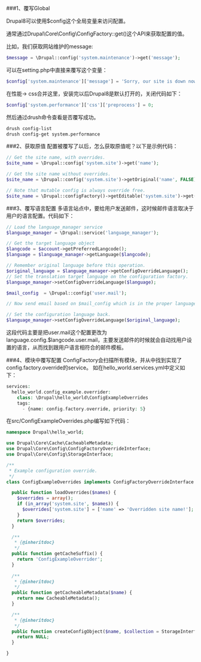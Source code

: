 ###1、覆写Global

Drupal8可以使用$config这个全局变量来访问配置。

通常通过Drupal\Core\Config\ConfigFactory::get()这个API来获取配置的值。

比如，我们获取网站维护的message:

```php
$message = \Drupal::config('system.maintenance')->get('message');
```

可以在setting.php中直接来覆写这个变量：
```php
$config['system.maintenance']['message'] = 'Sorry, our site is down now.';
```

在性能-> css合并这里，安装完以后Drupal8是默认打开的，关闭代码如下：

```php
$config['system.performance']['css']['preprocess'] = 0;
```

然后通过drush命令查看是否覆写成功。
```bash
drush config-list
drush config-get system.performance
```

###2、获取原值
配置被覆写了以后，怎么获取原值呢？以下是示例代码：

```php
// Get the site name, with overrides.
$site_name = \Drupal::config('system.site')->get('name');

// Get the site name without overrides.
$site_name = \Drupal::config('system.site')->getOriginal('name', FALSE);

// Note that mutable config is always override free.
$site_name = \Drupal::configFactory()->getEditable('system.site')->get('name');
```

###3、覆写语言配置
多语言站点中，要给用户发送邮件，这时候邮件语言取决于用户的语言配置。代码如下：

```php
// Load the language_manager service
$language_manager = \Drupal::service('language_manager');

// Get the target language object
$langcode = $account->getPreferredLangcode();
$language = $language_manager->getLanguage($langcode);

// Remember original language before this operation.
$original_language = $language_manager->getConfigOverrideLanguage();
// Set the translation target language on the configuration factory.
$language_manager->setConfigOverrideLanguage($language);

$mail_config  = \Drupal::config('user.mail');

// Now send email based on $mail_config which is in the proper language.

// Set the configuration language back.
$language_manager->setConfigOverrideLanguage($original_language);
```

这段代码主要是把user.mail这个配置更改为language.config.$langcode.user.mail，主要发送邮件的时候就会自动找用户设置的语言，从而找到跟用户语言相符合的邮件模板。

###4、模块中覆写配置
ConfigFactory会扫描所有模块，并从中找到实现了config.factory.override的service。
如在hello_world.services.yml中定义如下：

```php
services:
  hello_world.config_example.overrider:
    class: \Drupal\hello_world\ConfigExampleOverrides
    tags:
      - {name: config.factory.override, priority: 5}
```

在src/ConfigExampleOverrides.php编写如下代码：
```php
namespace Drupal\hello_world;

use Drupal\Core\Cache\CacheableMetadata;
use Drupal\Core\Config\ConfigFactoryOverrideInterface;
use Drupal\Core\Config\StorageInterface;

/**
 * Example configuration override.
 */
class ConfigExampleOverrides implements ConfigFactoryOverrideInterface {

  public function loadOverrides($names) {
    $overrides = array();
    if (in_array('system.site', $names)) {
      $overrides['system.site'] = ['name' => 'Overridden site name!'];
    }
    return $overrides;
  }

  /**
   * {@inheritdoc}
   */
  public function getCacheSuffix() {
    return 'ConfigExampleOverrider';
  }
  
  /**
   * {@inheritdoc}
   */
  public function getCacheableMetadata($name) {
    return new CacheableMetadata();
  }

  /**
   * {@inheritdoc}
   */
  public function createConfigObject($name, $collection = StorageInterface::DEFAULT_COLLECTION) {
    return NULL;
  }

}
```

